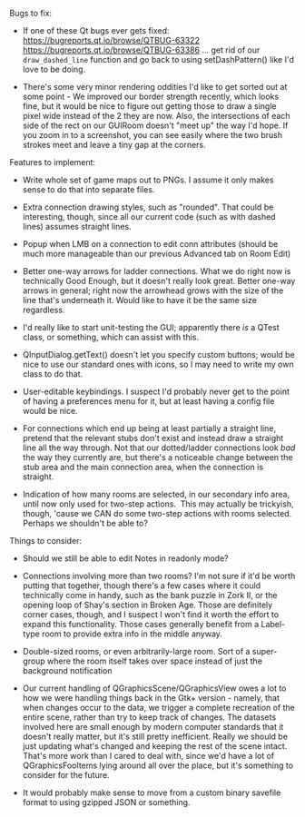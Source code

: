 Bugs to fix:

 * If one of these Qt bugs ever gets fixed:
    https://bugreports.qt.io/browse/QTBUG-63322
    https://bugreports.qt.io/browse/QTBUG-63386
   ... get rid of our `draw_dashed_line` function and go back to
   using setDashPattern() like I'd love to be doing.

 * There's some very minor rendering oddities I'd like to get sorted out
   at some point - We improved our border strength recently, which looks
   fine, but it would be nice to figure out getting those to draw a single
   pixel wide instead of the 2 they are now.  Also, the intersections of
   each side of the rect on our GUIRoom doesn't "meet up" the way I'd 
   hope.  If you zoom in to a screenshot, you can see easily where the
   two brush strokes meet and leave a tiny gap at the corners.

Features to implement:

 * Write whole set of game maps out to PNGs.  I assume it only makes sense
   to do that into separate files.

 * Extra connection drawing styles, such as "rounded".  That could be
   interesting, though, since all our current code (such as with dashed
   lines) assumes straight lines.

 * Popup when LMB on a connection to edit conn attributes (should be much
   more manageable than our previous Advanced tab on Room Edit)

 * Better one-way arrows for ladder connections.  What we do right now
   is technically Good Enough, but it doesn't really look great.  Better
   one-way arrows in general; right now the arrowhead grows with the
   size of the line that's underneath it.  Would like to have it be the
   same size regardless.

 * I'd really like to start unit-testing the GUI; apparently there
   *is* a QTest class, or something, which can assist with this.

 * QInputDialog.getText() doesn't let you specify custom buttons; would
   be nice to use our standard ones with icons, so I may need to write
   my own class to do that.
 
 * User-editable keybindings.  I suspect I'd probably never get to the
   point of having a preferences menu for it, but at least having a config
   file would be nice.
 
 * For connections which end up being at least partially a straight line,
   pretend that the relevant stubs don't exist and instead draw a straight
   line all the way through.  Not that our dotted/ladder connections look
   *bad* the way they currently are, but there's a noticeable change
   between the stub area and the main connection area, when the connection
   is straight.

 * Indication of how many rooms are selected, in our secondary info area,
   until now only used for two-step actions.  This may actually be
   trickyish, though, 'cause we CAN do some two-step actions with rooms
   selected.  Perhaps we shouldn't be able to?

Things to consider:

 * Should we still be able to edit Notes in readonly mode?

 * Connections involving more than two rooms?  I'm not sure if it'd be
   worth putting that together, though there's a few cases where it could
   technically come in handy, such as the bank puzzle in Zork II, or the
   opening loop of Shay's section in Broken Age.  Those are definitely
   corner cases, though, and I suspect I won't find it worth the effort to
   expand this functionality.  Those cases generally benefit from a
   Label-type room to provide extra info in the middle anyway.

 * Double-sized rooms, or even arbitrarily-large room.  Sort of a
   super-group where the room itself takes over space instead of just
   the background notification

 * Our current handling of QGraphicsScene/QGraphicsView owes a lot to how
   we were handling things back in the Gtk+ version - namely, that when
   changes occur to the data, we trigger a complete recreation of the
   entire scene, rather than try to keep track of changes.  The datasets
   involved here are small enough by modern computer standards that it
   doesn't really matter, but it's still pretty inefficient.  Really we
   should be just updating what's changed and keeping the rest of the scene
   intact.  That's more work than I cared to deal with, since we'd have a
   lot of QGraphicsFooItems lying around all over the place, but it's
   something to consider for the future.

 * It would probably make sense to move from a custom binary savefile
   format to using gzipped JSON or something.


